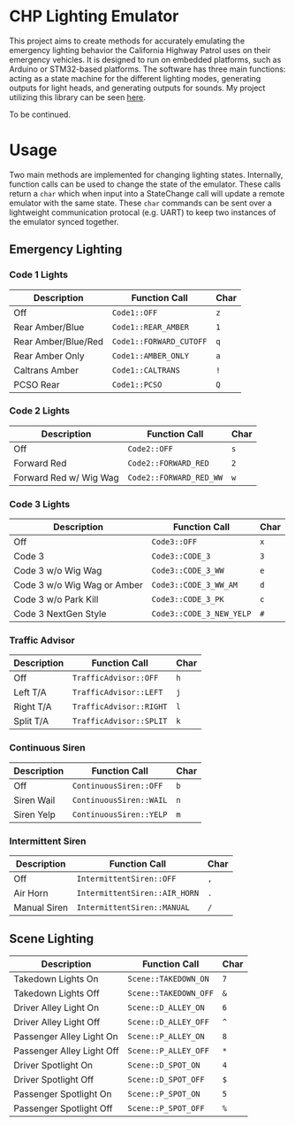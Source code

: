 # CHP Lighting Emulator

This project aims to create methods for accurately emulating the emergency lighting behavior the California Highway Patrol uses on their emergency vehicles. It is designed to run on embedded platforms, such as Arduino or STM32-based platforms. The software has three main functions: acting as a state machine for the different lighting modes, generating outputs for light heads, and generating outputs for sounds. My project utilizing this library can be seen [here](https://abinder.dev/chp/2020/08/21/chp-2.html).

To be continued.

# Usage

Two main methods are implemented for changing lighting states. Internally, function calls can be used to change the state of the emulator. These calls return a `char` which when input into a StateChange call will update a remote emulator with the same state. These `char` commands can be sent over a lightweight communication protocal (e.g. UART) to keep two instances of the emulator synced together.

## Emergency Lighting

### Code 1 Lights
| Description         | Function Call           | Char |
|---------------------|-------------------------|------|
| Off                 | `Code1::OFF`            | `z`  |
| Rear Amber/Blue     | `Code1::REAR_AMBER`     | `1`  |
| Rear Amber/Blue/Red | `Code1::FORWARD_CUTOFF` | `q`  |
| Rear Amber Only     | `Code1::AMBER_ONLY`     | `a`  |
| Caltrans Amber      | `Code1::CALTRANS`       | `!`  |
| PCSO Rear           | `Code1::PCSO`           | `Q`  |

### Code 2 Lights
| Description            | Function Call           | Char |
|------------------------|-------------------------|------|
| Off                    | `Code2::OFF`            | `s`  |
| Forward Red            | `Code2::FORWARD_RED`    | `2`  |
| Forward Red w/ Wig Wag | `Code2::FORWARD_RED_WW` | `w`  |

### Code 3 Lights
| Description                 | Function Call            | Char |
|-----------------------------|--------------------------|------|
| Off                         | `Code3::OFF`             | `x`  |
| Code 3                      | `Code3::CODE_3`          | `3`  |
| Code 3 w/o Wig Wag          | `Code3::CODE_3_WW`       | `e`  |
| Code 3 w/o Wig Wag or Amber | `Code3::CODE_3_WW_AM`    | `d`  |
| Code 3 w/o Park Kill        | `Code3::CODE_3_PK`       | `c`  |
| Code 3 NextGen Style        | `Code3::CODE_3_NEW_YELP` | `#`  |

### Traffic Advisor
| Description | Function Call           | Char |
|-------------|-------------------------|------|
| Off         | `TrafficAdvisor::OFF`   | `h`  |
| Left T/A    | `TrafficAdvisor::LEFT`  | `j`  |
| Right T/A   | `TrafficAdvisor::RIGHT` | `l`  |
| Split T/A   | `TrafficAdvisor::SPLIT` | `k`  |

### Continuous Siren
| Description | Function Call           | Char |
|-------------|-------------------------|------|
| Off         | `ContinuousSiren::OFF`  | `b`  |
| Siren Wail  | `ContinuousSiren::WAIL` | `n`  |
| Siren Yelp  | `ContinuousSiren::YELP` | `m`  |

### Intermittent Siren
| Description  | Function Call                 | Char |
|--------------|-------------------------------|------|
| Off          | `IntermittentSiren::OFF`      | `,`  |
| Air Horn     | `IntermittentSiren::AIR_HORN` | `.`  |
| Manual Siren | `IntermittentSiren::MANUAL`   | `/`  |

## Scene Lighting

| Description               | Function Call         | Char |
|---------------------------|-----------------------|------|
| Takedown Lights On        | `Scene::TAKEDOWN_ON`  | `7`  |
| Takedown Lights Off       | `Scene::TAKEDOWN_OFF` | `&`  |
| Driver Alley Light On     | `Scene::D_ALLEY_ON`   | `6`  |
| Driver Alley Light Off    | `Scene::D_ALLEY_OFF`  | `^`  |
| Passenger Alley Light On  | `Scene::P_ALLEY_ON`   | `8`  |
| Passenger Alley Light Off | `Scene::P_ALLEY_OFF`  | `*`  |
| Driver Spotlight On       | `Scene::D_SPOT_ON`    | `4`  |
| Driver Spotlight Off      | `Scene::D_SPOT_OFF`   | `$`  |
| Passenger Spotlight On    | `Scene::P_SPOT_ON`    | `5`  |
| Passenger Spotlight Off   | `Scene::P_SPOT_OFF`   | `%`  |
